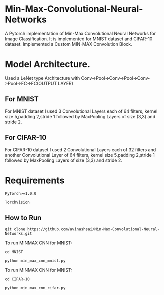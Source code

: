 # Min-Max-Convolutional-Neural-Networks

A Pytorch implementation of Min-Max Convolutional Neural Networks for Image Classification. It is implemented for MNIST dataset and CIFAR-10 dataset. Implemented a Custom MIN-MAX Convolution Block.

# Model Architecture.

Used a LeNet type Architecture with Conv->Pool->Conv->Pool->Conv->Pool->FC->FC(OUTPUT LAYER)

## For MNIST

For MNIST dataset I used 3 Convolutional Layers each of 64 filters, kernel size 5,padding 2,stride 1 followed by MaxPooling Layers of size (3,3) and stride 2.

## For CIFAR-10

For CIFAR-10 dataset I used 2 Convolutional Layers each of 32 filters and another Convolutional Layer of 64 filters, kernel size 5,padding 2,stride 1 followed by MaxPooling Layers of size (3,3) and stride 2.


# Requirements

```
PyTorch>=1.0.0

TorchVision
```

## How to Run

```
git clone https://github.com/avinashsai/Min-Max-Convolutional-Neural-Networks.git
```

 To run MINMAX CNN for MNIST:
 
 ```
 cd MNIST
 
 python min_max_cnn_mnist.py
 ```
 
 To run MINMAX CNN for MNIST:
 
 ```
 cd CIFAR-10
 
 python min_max_cnn_cifar.py
 ````
